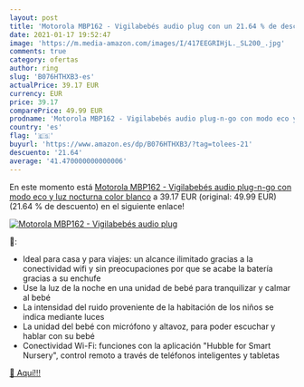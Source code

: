 ```yaml
---
layout: post
title: 'Motorola MBP162 - Vigilabebés audio plug con un 21.64 % de descuento'
date: 2021-01-17 19:52:47
image: 'https://m.media-amazon.com/images/I/417EEGRIHjL._SL200_.jpg'
comments: true
category: ofertas
author: ring
slug: 'B076HTHXB3-es'
actualPrice: 39.17 EUR
currency: EUR
price: 39.17
comparePrice: 49.99 EUR
prodname: 'Motorola MBP162 - Vigilabebés audio plug-n-go con modo eco y luz nocturna  color blanco'
country: 'es'
flag: '🇪🇸'
buyurl: 'https://www.amazon.es/dp/B076HTHXB3/?tag=tolees-21'
descuento: '21.64'
average: '41.470000000000006'
---
```


En este momento está [Motorola MBP162 - Vigilabebés audio plug-n-go con modo eco y luz nocturna  color blanco](https://www.amazon.es/dp/B076HTHXB3/?tag=tolees-21) a 39.17 EUR (original: 49.99 EUR) (21.64 %  de descuento) en el siguiente enlace!

[![Motorola MBP162 - Vigilabebés audio plug](https://m.media-amazon.com/images/I/417EEGRIHjL._SL200_.jpg)](https://www.amazon.es/dp/B076HTHXB3/?tag=tolees-21)

🔎:

- Ideal para casa y para viajes: un alcance ilimitado gracias a la conectividad wifi y sin preocupaciones por que se acabe la batería gracias a su enchufe
- Use la luz de la noche en una unidad de bebé para tranquilizar y calmar al bebé
- La intensidad del ruido proveniente de la habitación de los niños se indica mediante luces
- La unidad del bebé con micrófono y altavoz, para poder escuchar y hablar con su bebé
- Conectividad Wi-Fi: funciones con la aplicación "Hubble for Smart Nursery", control remoto a través de teléfonos inteligentes y tabletas

[🛒 Aquí!!!](https://www.amazon.es/dp/B076HTHXB3/?tag=tolees-21)

